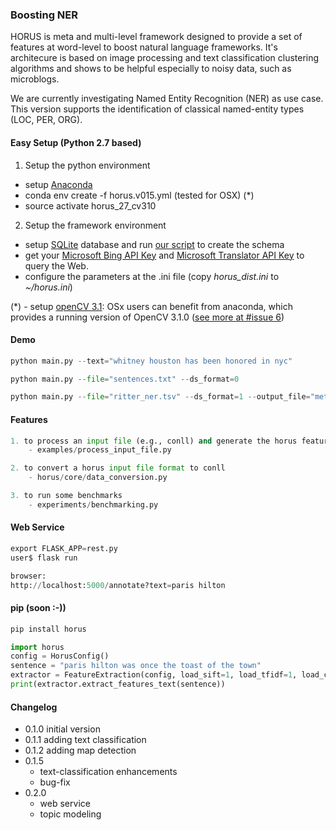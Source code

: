 ### Boosting NER
HORUS is meta and multi-level framework designed to provide a set of features at word-level to boost natural language frameworks. It's architecure is based on image processing and text classification clustering algorithms and shows to be helpful especially to noisy data, such as microblogs. 

We are currently investigating Named Entity Recognition (NER) as use case. This version supports the identification of classical named-entity types (LOC, PER, ORG). 

#### Easy Setup (Python 2.7 based)

1. Setup the python environment
- setup [Anaconda](https://anaconda.org/)
- conda env create -f horus.v015.yml (tested for OSX) (*)
- source activate horus_27_cv310

2. Setup the framework environment
- setup [SQLite](https://sqlite.org/) database and run [our script](https://github.com/diegoesteves/horus-ner/blob/master/horus0.1.5.db.sql) to create the schema
- get your [Microsoft Bing API Key](https://azure.microsoft.com/en-us/services/cognitive-services/) and [Microsoft Translator API Key](https://datamarket.azure.com/developer/applications/register) to query the Web.
- configure the parameters at the .ini file (copy _horus_dist.ini_ to _~/horus.ini_)

(*) - setup [openCV 3.1](http://www.pyimagesearch.com/2015/06/22/install-opencv-3-0-and-python-2-7-on-ubuntu/): OSx users can benefit from anaconda, which provides a running version of OpenCV 3.1.0 ([see more at #issue 6](https://github.com/dnes85/horus-models/issues/6))

#### Demo
```python
python main.py --text="whitney houston has been honored in nyc"

python main.py --file="sentences.txt" --ds_format=0

python main.py --file="ritter_ner.tsv" --ds_format=1 --output_file="metadata" --output_format="json"
```

#### Features
```python
1. to process an input file (e.g., conll) and generate the horus feature file format
    - examples/process_input_file.py

2. to convert a horus input file format to conll
    - horus/core/data_conversion.py

3. to run some benchmarks
    - experiments/benchmarking.py
```

#### Web Service
```python
export FLASK_APP=rest.py
user$ flask run

browser:
http://localhost:5000/annotate?text=paris hilton
```

#### pip (soon :-))
```python
pip install horus

import horus
config = HorusConfig()
sentence = "paris hilton was once the toast of the town"
extractor = FeatureExtraction(config, load_sift=1, load_tfidf=1, load_cnn=0, load_topic_modeling=1)
print(extractor.extract_features_text(sentence))
```
#### Changelog
- 0.1.0 initial version
- 0.1.1 adding text classification
- 0.1.2 adding map detection
- 0.1.5
    - text-classification enhancements
    - bug-fix
- 0.2.0
    - web service
    - topic modeling
